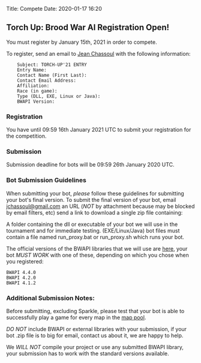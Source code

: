 Title: Compete
Date: 2020-01-17 16:20

## Torch Up: Brood War AI Registration Open!

You must register by January 15th, 2021 in order to compete.

To register, send an email to [Jean Chassoul](mailto:jchassoul@gmail.com) with the following information:

```
    Subject: TORCH-UP'21 ENTRY
    Entry Name:
    Contact Name (First Last): 
    Contact Email Address: 
    Affiliation: 
    Race (in game): 
    Type (DLL, EXE, Linux or Java):
    BWAPI Version:
```

### Registration
You have until 09:59 16th January 2021 UTC to submit your registration for the competition. 

### Submission
Submission deadline for bots will be 09:59 26th January 2020 UTC.


### Bot Submission Guidelines

When submitting your bot, *please* follow these guidelines for submitting your bot's final version. To submit the final version of your bot, email [jchassoul@gmail.com](mailto:jchassoul@gmail.com) an URL (*NOT* by attachment because may be blocked by email filters, etc) send a link to download a single zip file containing:

A folder containing the dll or executable of your bot we will use in the tournament and for immediate testing. (EXE/Linux/Java) bot files must contain a file named run_proxy.bat or run_proxy.sh which runs your bot.

The official versions of the BWAPI libraries that we will use are [here](https://torchup.org/files/bwapi.zip), your bot *MUST WORK* with one of these, depending on which you chose when you registered:
```
BWAPI 4.4.0
BWAPI 4.2.0
BWAPI 4.1.2
```

### Additional Submission Notes:

Before submitting, excluding Sparkle, please test that your bot is able to successfully play a game for every map in the [map pool](https://torchup.org/files/maps.zip).

*DO NOT* include BWAPI or external libraries with your submission, if your bot .zip file is to big for email, contact us about it, we are happy to help.

We *WILL NOT* compile your project or use any submitted BWAPI library, your submission has to work with the standard versions available.
